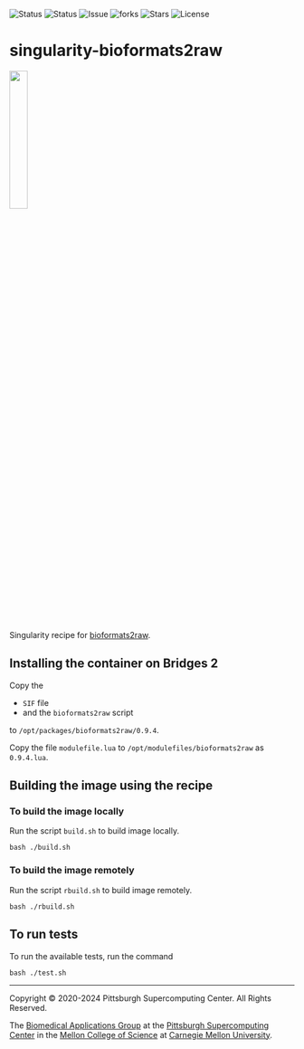 ![Status](https://github.com/pscedu/singularity-bioformats2raw/actions/workflows/main.yml/badge.svg)
![Status](https://github.com/pscedu/singularity-bioformats2raw/actions/workflows/pretty.yml/badge.svg)
![Issue](https://img.shields.io/github/issues/pscedu/singularity-bioformats2raw)
![forks](https://img.shields.io/github/forks/pscedu/singularity-bioformats2raw)
![Stars](https://img.shields.io/github/stars/pscedu/singularity-bioformats2raw)
![License](https://img.shields.io/github/license/pscedu/singularity-bioformats2raw)

# singularity-bioformats2raw
<img src="https://www.glencoesoftware.com/img/logo.svg" width="25%" />

Singularity recipe for [bioformats2raw](https://github.com/glencoesoftware/bioformats2raw).

## Installing the container on Bridges 2
Copy the

* `SIF` file
* and the `bioformats2raw` script

to `/opt/packages/bioformats2raw/0.9.4`.

Copy the file `modulefile.lua` to `/opt/modulefiles/bioformats2raw` as `0.9.4.lua`.

## Building the image using the recipe
### To build the image locally
Run the script `build.sh` to build image locally.

```
bash ./build.sh
```

### To build the image remotely
Run the script `rbuild.sh` to build image remotely.

```
bash ./rbuild.sh
```

## To run tests
To run the available tests, run the command

```
bash ./test.sh
```

---
Copyright © 2020-2024 Pittsburgh Supercomputing Center. All Rights Reserved.

The [Biomedical Applications Group](https://www.psc.edu/biomedical-applications/) at the [Pittsburgh Supercomputing Center](http://www.psc.edu) in the [Mellon College of Science](https://www.cmu.edu/mcs/) at [Carnegie Mellon University](http://www.cmu.edu).
